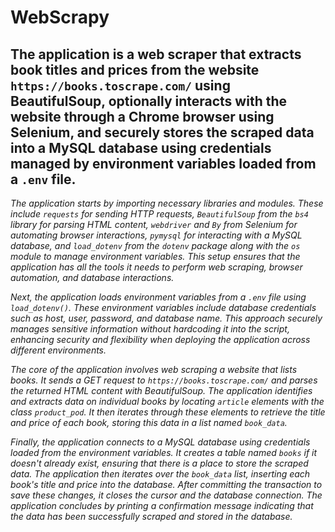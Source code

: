 # WebScrapy

## The application is a web scraper that extracts book titles and prices from the website `https://books.toscrape.com/` using BeautifulSoup, optionally interacts with the website through a Chrome browser using Selenium, and securely stores the scraped data into a MySQL database using credentials managed by environment variables loaded from a `.env` file.

*The application starts by importing necessary libraries and modules. These include `requests` for sending HTTP requests, `BeautifulSoup` from the `bs4` library for parsing HTML content, `webdriver` and `By` from Selenium for automating browser interactions, `pymysql` for interacting with a MySQL database, and `load_dotenv` from the `dotenv` package along with the `os` module to manage environment variables. This setup ensures that the application has all the tools it needs to perform web scraping, browser automation, and database interactions.*

*Next, the application loads environment variables from a `.env` file using `load_dotenv()`. These environment variables include database credentials such as host, user, password, and database name. This approach securely manages sensitive information without hardcoding it into the script, enhancing security and flexibility when deploying the application across different environments.*

*The core of the application involves web scraping a website that lists books. It sends a GET request to `https://books.toscrape.com/` and parses the returned HTML content with BeautifulSoup. The application identifies and extracts data on individual books by locating `article` elements with the class `product_pod`. It then iterates through these elements to retrieve the title and price of each book, storing this data in a list named `book_data`.*

*Finally, the application connects to a MySQL database using credentials loaded from the environment variables. It creates a table named `books` if it doesn't already exist, ensuring that there is a place to store the scraped data. The application then iterates over the `book_data` list, inserting each book's title and price into the database. After committing the transaction to save these changes, it closes the cursor and the database connection. The application concludes by printing a confirmation message indicating that the data has been successfully scraped and stored in the database.*
